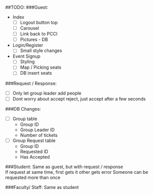 ##TODO:
###Guest:

* Index
  * [ ] Logout button top
  * [ ] Carousel
  * [ ] Link back to PCCI
  * [ ] Pictures - DB

* Login/Register
  * [ ] Small style changes

* Event Signup
  * [ ] Styling
  * [ ] Map / Picking seats
  * [ ] DB insert seats

###Request / Response:
* [ ] Only let group leader add people
* [ ] Dont worry about accept reject, just accept after a few seconds

###DB Changes:
* [ ] Group table
  * Group ID
  * Group Leader ID
  * Number of tickets
* [ ] Group Request table
  * Group ID
  * Requested ID
  * Has Accepted

###Student:
Same as guest, but with request / response  
If request at same time, first gets it other gets error
Someone can be requested more than once

###Faculty/ Staff:
Same as student
